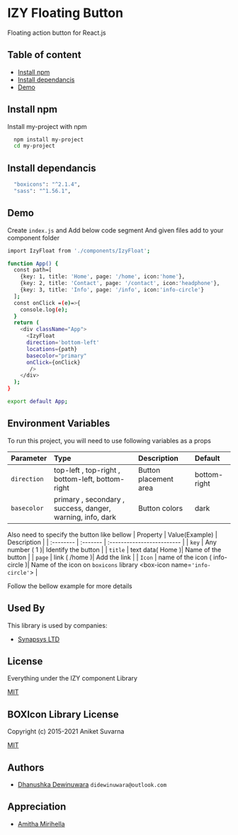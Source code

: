 
# IZY Floating Button

Floating action button for React.js



## Table of content

 - [Install npm](#)
 - [Install dependancis](#)
 - [Demo](#)


## Install npm

Install my-project with npm

```bash
  npm install my-project
  cd my-project
```

## Install dependancis

```bash
  "boxicons": "^2.1.4",
  "sass": "^1.56.1",
```

## Demo

Create ```index.js``` and Add below code segment
And given files add to your component folder 

```bash
import IzyFloat from './components/IzyFloat';

function App() {
  const path=[
    {key: 1, title: 'Home', page: '/home', icon:'home'},
    {key: 2, title: 'Contact', page: '/contact', icon:'headphone'},
    {key: 3, title: 'Info', page: '/info', icon:'info-circle'}
  ];
  const onClick =(e)=>{
    console.log(e);
  }
  return (
    <div className="App">
      <IzyFloat 
      direction='bottom-left'
      locations={path}
      basecolor="primary"
      onClick={onClick}
       />      
    </div>
  );
}

export default App;

```
## Environment Variables

To run this project, you will need to use following variables as a props

| Parameter | Type     | Description                |Default    |
| :-------- | :------- | :------------------------- |:-------|
| `direction` | top-left , top-right , bottom-left, bottom-right | Button placement area |bottom-right|
| `basecolor` | primary , secondary , success, danger, warning, info, dark | Button colors |dark|

Also need to specify the button like bellow
| Property | Value(Example)     | Description                |
| :-------- | :------- | :------------------------- |
| `key` | Any number ( 1 )| Identify the button |
| `title` | text data( Home )| Name of the button |
| `page` | link ( /home )| Add the link |
| `Icon` | name of the icon ( info-circle )| Name of the icon on ```boxicons``` library <box-icon name=```'info-circle'```></box-icon> |

Follow the bellow example for more details


## Used By

This library is used by companies:

- [Synapsys LTD](https://synapsys.lk/)


## License
Everything under the IZY component Library

[MIT]()

## BOXIcon Library License
Copyright (c) 2015-2021 Aniket Suvarna

[MIT]()




## Authors

- [Dhanushka Dewinuwara](https://www.linkedin.com/in/didewinuwara/)  ```didewinuwara@outlook.com```

## Appreciation
- [Amitha Mirihella](https://www.linkedin.com/in/amitha-mirihella/)
